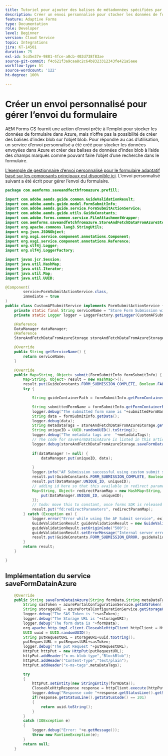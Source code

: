 ```yaml
---
title: Tutoriel pour ajouter des balises de métadonnées spécifiées par l’utilisateur ou l’utilisatrice
description: Créer un envoi personnalisé pour stocker les données de formulaire avec des balises de métadonnées dans Azure
feature: Adaptive Forms
type: Documentation
role: Developer
level: Beginner
version: Cloud Service
topic: Integrations
jira: KT-14501
duration: 75
exl-id: 5cd5e37e-9881-4fce-a0cb-402d738f83ae
source-git-commit: f4c621f3a9caa8c2c64b8323312343fe421a5aee
workflow-type: ht
source-wordcount: '122'
ht-degree: 100%

---
```


# Créer un envoi personnalisé pour gérer l’envoi du formulaire

AEM Forms CS fournit une action d’envoi prête à l’emploi pour stocker les données de formulaire dans Azure, mais n’offre pas la possibilité de créer des balises d’index blob sur l’objet blob. Pour répondre au cas d’utilisation, un service d’envoi personnalisé a été créé pour stocker les données envoyées dans Azure et créer des balises de données d’index blob à l’aide des champs marqués comme pouvant faire l’objet d’une recherche dans le formulaire.

[L’exemple de gestionnaire d’envoi personnalisé pour le formulaire adaptatif basé sur les composants principaux est disponible ici](https://github.com/adobe/aem-core-forms-components/blob/master/it/core/src/main/java/com/adobe/cq/forms/core/components/it/service/CustomAFSubmitService.java#L56). L’envoi personnalisé suivant a été écrit pour gérer l’envoi du formulaire.

```java
package com.aemforms.saveandfecthfromazure.prefill;

import com.adobe.aemds.guide.common.GuideValidationResult;
import com.adobe.aemds.guide.model.FormSubmitInfo;
import com.adobe.aemds.guide.service.FormSubmitActionService;
import com.adobe.aemds.guide.utils.GuideConstants;
import com.adobe.forms.common.service.FileAttachmentWrapper;
import com.aemforms.saveandfetchfromazure.StoreAndFetchDataFromAzureStorage;
import org.apache.commons.lang3.StringUtils;
import org.json.JSONObject;
import org.osgi.service.component.annotations.Component;
import org.osgi.service.component.annotations.Reference;
import org.slf4j.Logger;
import org.slf4j.LoggerFactory;

import javax.jcr.Session;
import java.util.HashMap;
import java.util.Iterator;
import java.util.Map;
import java.util.UUID;

@Component(
        service=FormSubmitActionService.class,
        immediate = true
)
public class CustomAFSubmitService implements FormSubmitActionService {
    private static final String serviceName = "Store Form Submission with Metadata tags in Azure";
    private static Logger logger = LoggerFactory.getLogger(CustomAFSubmitService.class);

    @Reference
    DataManager dataManager;
    @Reference
    StoreAndFetchDataFromAzureStorage storeAndFetchDataFromAzureStorage;

    @Override
    public String getServiceName() {
        return serviceName;
    }

    @Override
    public Map<String, Object> submit(FormSubmitInfo formSubmitInfo) {
        Map<String, Object> result = new HashMap<>();
        result.put(GuideConstants.FORM_SUBMISSION_COMPLETE, Boolean.FALSE);
        try {

            String guideContainerPath = formSubmitInfo.getFormContainerPath();

            String submittedFormName = formSubmitInfo.getFormContainerResource().getParent().getParent().getName();
            logger.debug("The submitted form name is "+submittedFormName);
            String data = formSubmitInfo.getData();
            logger.debug(data);
            String metadataTags = storeAndFetchDataFromAzureStorage.getMetaDataTags(submittedFormName,formSubmitInfo.getFormContainerPath(),formSubmitInfo.getFormContainerResource().getResourceResolver().adaptTo(Session.class),data);
            String uniqueID = UUID.randomUUID().toString();
            logger.debug("The metadata tags are  "+metadataTags);
            // The code for saveFormDatainAzure is listed in this article
            logger.debug(storeAndFetchDataFromAzureStorage.saveFormDatainAzure(data,metadataTags));
            
            if(dataManager != null) {
                dataManager.put(uniqueID, data);
               
            }
            logger.info("AF Submission successful using custom submit service for: {}", guideContainerPath);
            result.put(GuideConstants.FORM_SUBMISSION_COMPLETE, Boolean.TRUE);
            result.put(DataManager.UNIQUE_ID, uniqueID);
            // adding id here so that this available in redirect parameters in final thank you page
            Map<String, Object> redirectParamMap = new HashMap<String, Object>() {{
                put(DataManager.UNIQUE_ID, uniqueID);
            }};
            // todo: move this to constant, once forms SDK is released
            result.put("fd:redirectParameters", redirectParamMap);
        } catch (Exception ex) {
            logger.error("Error while using the AF Submit service", ex);
            GuideValidationResult guideValidationResult = new GuideValidationResult();
            guideValidationResult.setOriginCode("500");
            guideValidationResult.setErrorMessage("Internal server error");
            result.put(GuideConstants.FORM_SUBMISSION_ERROR, guideValidationResult);
        }
        return result;
    }

}
```

## Implémentation du service saveFormDatainAzure

```java
    @Override
    public String saveFormDatainAzure(String formData,String metaDataTags) {
        String sasToken = azurePortalConfigurationService.getSASToken();
        String storageURI = azurePortalConfigurationService.getStorageURI();
        logger.debug("The SAS Token is "+sasToken);
        logger.debug("The Storage URL is "+storageURI);
        logger.debug("The form data is "+formData);
        org.apache.http.impl.client.CloseableHttpClient httpClient = HttpClientBuilder.create().build();
        UUID uuid = UUID.randomUUID();
        String putRequestURL = storageURI+uuid.toString();
        putRequestURL = putRequestURL+sasToken;
        logger.debug("The put Request "+putRequestURL);
        HttpPut httpPut = new HttpPut(putRequestURL);
        httpPut.addHeader("x-ms-blob-type","BlockBlob");
        httpPut.addHeader("Content-Type","text/plain");
        httpPut.addHeader("x-ms-tags",metaDataTags);

        try
        {
            httpPut.setEntity(new StringEntity(formData));
            CloseableHttpResponse response = httpClient.execute(httpPut);
            logger.debug("Response code "+response.getStatusLine().getStatusCode());
            if(response.getStatusLine().getStatusCode() == 201)
            {
                return uuid.toString();
            }
        }
        catch (IOException e)
        {
            logger.debug("Error: "+e.getMessage());
            throw new RuntimeException(e);
        }
        return null;
    }
```
